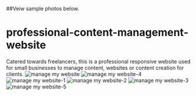 ##Veiw sample photos below.





# professional-content-management-website
Catered towards freelancers, this is a professional responsive website used for small businesses to manage content, websites or content creation for clients. 
![manage my website](https://user-images.githubusercontent.com/23155302/146389590-824e179a-af53-4ff1-96f1-3b214b2b93e8.PNG)
![manage my website-4](https://user-images.githubusercontent.com/23155302/146389647-72dc13d7-2e5f-4967-8d2e-95f5ea72c219.PNG)
![manage my website-1](https://user-images.githubusercontent.com/23155302/146389648-e94bb9b8-fcef-452f-a688-58a8d75f1707.PNG)
![manage my website-2](https://user-images.githubusercontent.com/23155302/146389663-75a58e9b-e650-45ad-a16e-c8aace55ad25.PNG)
![manage my website-3](https://user-images.githubusercontent.com/23155302/146389669-7ccac10c-ad98-497c-9004-81ee1ef7988f.PNG)
![manage my website-5](https://user-images.githubusercontent.com/23155302/146389858-5b8efe23-c1cb-4fdd-8517-249c947f8c83.PNG)
